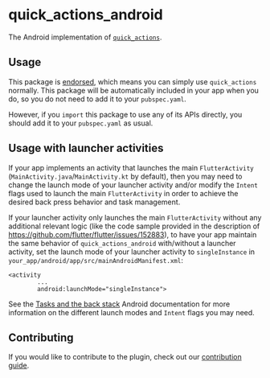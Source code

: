 # quick\_actions\_android

The Android implementation of [`quick_actions`][1].

## Usage

This package is [endorsed][2], which means you can simply use `quick_actions`
normally. This package will be automatically included in your app when you do,
so you do not need to add it to your `pubspec.yaml`.

However, if you `import` this package to use any of its APIs directly, you
should add it to your `pubspec.yaml` as usual.

## Usage with launcher activities

If your app implements an activity that launches the main `FlutterActivity`
(`MainActivity.java`/`MainActivity.kt` by default), then you may need to change
the launch mode of your launcher activity and/or modify the `Intent` flags used
to launch the main `FlutterActivity` in order to achieve the desired back press
behavior and task management.

If your launcher activity only launches the main `FlutterActivity` without any
additional relevant logic (like the code sample provided in the description of
https://github.com/flutter/flutter/issues/152883), to have your app maintain the
same behavior of `quick_actions_android` with/without a launcher activity, set
the launch mode of your launcher activity to `singleInstance` in
`your_app/android/app/src/mainAndroidManifest.xml`:

```
<activity
        ...
        android:launchMode="singleInstance">
```

See the [Tasks and the back stack][4] Android documentation for more information
on the different launch modes and `Intent` flags you may need.

## Contributing

If you would like to contribute to the plugin, check out our [contribution guide][3].

[1]: https://pub.dev/packages/quick_actions
[2]: https://flutter.dev/to/endorsed-federated-plugin
[3]: https://github.com/flutter/packages/blob/main/CONTRIBUTING.md
[4]: https://developer.android.com/guide/components/activities/tasks-and-back-stack#TaskLaunchModes
